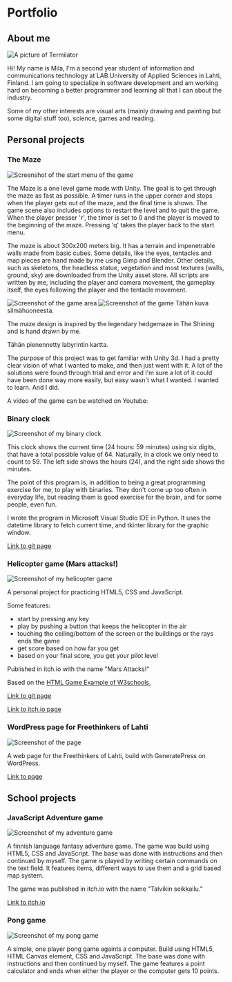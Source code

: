 # Portfolio

## About me

![A picture of Termilator](/images/termilaattori.png)

Hi! My name is Mila, I'm a second year student of information and communications
technology at LAB University of Applied Sciences in Lahti, Finland.
I am going to specialize in software development and am working hard on becoming
a better programmer and learning all that I can about the industry.

Some of my other interests are visual arts (mainly drawing and painting but some digital stuff too),
science, games and reading.


## Personal projects

### The Maze

![Screenshot of the start menu of the game](/images/alkuvalikko.png)

The Maze is a one level game made with Unity. The goal is to get through the maze as fast as possible. A timer runs in the upper corner and stops when the player gets out of the maze, and the final time is shown. The game scene also includes options to restart the level and to quit the game. When the player presser 'r', the timer is set to 0 and the player is moved to the beginning of the maze. Pressing 'q' takes the player back to the start menu.

The maze is about 300x200 meters big. It has a terrain and impenetrable walls made from basic cubes. Some details, like the eyes, tentacles and map pieces are hand made by me using Gimp and Blender. Other details, such as skeletons, the headless statue, vegetation and most textures (walls, ground, sky) are downloaded from the Unity asset store. All scripts are written by me, including the player and camera movement, the gameplay itself, the eyes following the player and the tentacle movement.

![Screenshot of the game area](/images/ylakuva.png)
![Screenshot of the game](/images/huone.png)
Tähän kuva silmähuoneesta.

The maze design is inspired by the legendary hedgemaze in The Shining and is hand drawn by me.

Tähän pienennetty labyrintin kartta.

The purpose of this project was to get familiar with Unity 3d. I had a pretty clear vision of what I wanted to make, and then just went with it. A lot of the solutions were found through trial and error and I'm sure a lot of it could have been done way more easily, but easy wasn't what I wanted. I wanted to learn. And I did.

A video of the game can be watched on Youtube:




### Binary clock

![Screenshot of my binary clock](/images/Binaryclock.jpg)

This clock shows the current time (24 hours: 59 minutes) using six digits, that have a total possible value of 64. Naturally, in a clock we only need to count to 59. The left side shows the hours (24), and the right side shows the minutes.

The point of this program is, in addition to being a great programming exercise for me, to play with binaries. They don't come up too often in everyday life, but reading them is good exercise for the brain, and for some people, even fun.

I wrote the program in Microsoft Visual Studio IDE in Python. It uses the datetime library to fetch current time, and tkinter library for the graphic window.

[Link to git page](https://github.com/Termilator/Binary-clock)

### Helicopter game (Mars attacks!)

![Screenshot of my helicopter game](/images/MarsAttacks.png)

A personal project for practicing HTML5, CSS and JavaScript.

Some features:

- start by pressing any key
- play by pushing a button that keeps the helicopter in the air
- touching the ceiling/bottom of the screen or the buildings or the rays ends the game
- get score based on how far you get
- based on your final score, you get your pilot level

Published in itch.io with the name "Mars Attacks!"

Based on the [HTML Game Example of W3schools.](https://www.w3schools.com/graphics/game_intro.asp)

[Link to git page](https://github.com/Termilator/Helicopter-game)

[Link to itch.io page](https://termilator.itch.io/mars-attacks)

### WordPress page for Freethinkers of Lahti

![Screenshot of the page](/images/vaparitSivuScreenShot.jpg)

A web page for the Freethinkers of Lahti, build with GeneratePress on WordPress.

[Link to page](https://vapaa-ajattelijat.fi/lahti/)


## School projects

### JavaScript Adventure game

![Screenshot of my adventure game](/images/Seikkailupeli.jpg)

A finnish language fantasy adventure game. The game was build using HTML5, CSS and JavaScript. The base was done with instructions and then continued by myself.
The game is played by writing certain commands on the text field. It features items, different ways to use them and a grid based map system.

The game was published in itch.io with the name "Talvikin seikkailu."

[Link to itch.io](https://termilator.itch.io/talvikin-seikkailu)

### Pong game

![Screenshot of my pong game](/images/pong.png)

A simple, one player pong game againts a computer. Build using HTML5, HTML Canvas element, CSS and JavaScript. The base was done with instructions and then continued by myself.
The game features a point calculator and ends when either the player or the computer gets 10 points.
